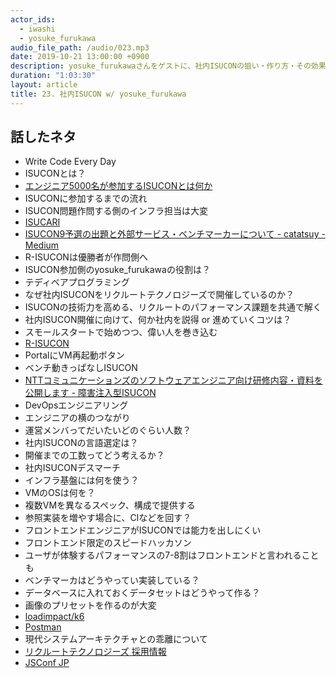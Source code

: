 ```yaml
---
actor_ids:
  - iwashi
  - yosuke_furukawa
audio_file_path: /audio/023.mp3
date: 2019-10-21 13:00:00 +0900
description: yosuke_furukawaさんをゲストに、社内ISUCONの狙い・作り方・その効果などについて語っていただいたエピソードです。
duration: "1:03:30"
layout: article
title: 23. 社内ISUCON w/ yosuke_furukawa
---
```


## 話したネタ

- Write Code Every Day
- ISUCONとは？
- [エンジニア5000名が参加するISUCONとは何か](https://speakerdeck.com/line_developers/what-is-isucon-where-5000-engineers-participate)
- ISUCONに参加するまでの流れ
- ISUCON問題作問する側のインフラ担当は大変
- [ISUCARI](https://github.com/isucon/isucon9-qualify)
- [ISUCON9予選の出題と外部サービス・ベンチマーカーについて - catatsuy - Medium](https://medium.com/@catatsuy/isucon9-qualify-969c3abdf011)
- R-ISUCONは優勝者が作問側へ
- ISUCON参加側のyosuke_furukawaの役割は？
- テディベアプログラミング
- なぜ社内ISUCONをリクルートテクノロジーズで開催しているのか？
- ISUCONの技術力を高める、リクルートのパフォーマンス課題を共通で解く
- 社内ISUCON開催に向けて、何か社内を説得 or 進めていくコツは？
- スモールスタートで始めつつ、偉い人を巻き込む
- [R-ISUCON](https://github.com/recruit-tech/r-isucon)
- PortalにVM再起動ボタン
- ベンチ動きっぱなしISUCON
- [NTTコミュニケーションズのソフトウェアエンジニア向け研修内容・資料を公開します - 障害注入型ISUCON](https://developer.ntt.com/ja/blog/7bd554e6-30df-4c33-9e94-7e4202bdf2c0)
- DevOpsエンジニアリング
- エンジニアの横のつながり
- 運営メンバってだいたいどのぐらい人数？
- 社内ISUCONの言語選定は？
- 開催までの工数ってどう考えるか？
- 社内ISUCONデスマーチ
- インフラ基盤には何を使う？
- VMのOSは何を？
- 複数VMを異なるスペック、構成で提供する
- 参照実装を増やす場合に、CIなどを回す？
- フロントエンドエンジニアがISUCONでは能力を出しにくい
- フロントエンド限定のスピードハッカソン
- ユーザが体験するパフォーマンスの7-8割はフロントエンドと言われることも
- ベンチマーカはどうやってい実装している？
- データベースに入れておくデータセットはどうやって作る？
- 画像のプリセットを作るのが大変
- [loadimpact/k6](https://github.com/loadimpact/k6)
- [Postman](https://www.getpostman.com)
- 現代システムアーキテクチャとの乖離について
- [リクルートテクノロジーズ 採用情報](https://recruit-tech.co.jp/recruitment/)
- [JSConf JP](https://jsconf.jp/2019/)
